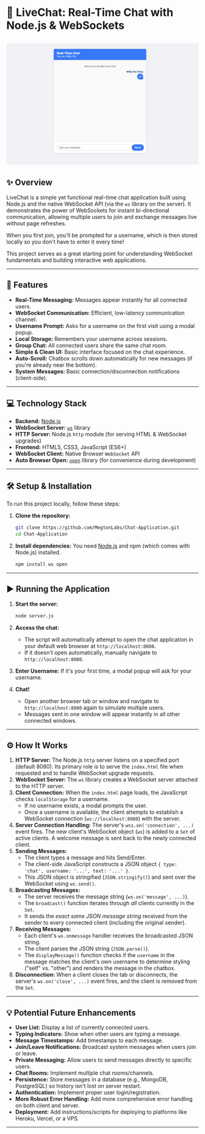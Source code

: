 # 🚀 LiveChat: Real-Time Chat with Node.js & WebSockets

![LiveChat Demo](./docs/livechat-demo.png)
---

## ✨ Overview

LiveChat is a simple yet functional real-time chat application built using Node.js and the native WebSocket API (via the `ws` library on the server). It demonstrates the power of WebSockets for instant bi-directional communication, allowing multiple users to join and exchange messages live without page refreshes.

When you first join, you'll be prompted for a username, which is then stored locally so you don't have to enter it every time!

This project serves as a great starting point for understanding WebSocket fundamentals and building interactive web applications.

---

## 🌟 Features

*   **Real-Time Messaging:** Messages appear instantly for all connected users.
*   **WebSocket Communication:** Efficient, low-latency communication channel.
*   **Username Prompt:** Asks for a username on the first visit using a modal popup.
*   **Local Storage:** Remembers your username across sessions.
*   **Group Chat:** All connected users share the same chat room.
*   **Simple & Clean UI:** Basic interface focused on the chat experience.
*   **Auto-Scroll:** Chatbox scrolls down automatically for new messages (if you're already near the bottom).
*   **System Messages:** Basic connection/disconnection notifications (client-side).

---

## 💻 Technology Stack

*   **Backend:** [Node.js](https://nodejs.org/)
*   **WebSocket Server:** [`ws`](https://github.com/websockets/ws) library
*   **HTTP Server:** Node.js `http` module (for serving HTML & WebSocket upgrades)
*   **Frontend:** HTML5, CSS3, JavaScript (ES6+)
*   **WebSocket Client:** Native Browser `WebSocket` API
*   **Auto Browser Open:** [`open`](https://github.com/sindresorhus/open) library (for convenience during development)

---

## 🛠️ Setup & Installation

To run this project locally, follow these steps:

1.  **Clone the repository:**
    ```bash
    git clone https://github.com/MegtonLabs/Chat-Application.git
    cd Chat-Application
    ```

2.  **Install dependencies:**
    You need [Node.js](https://nodejs.org/) and npm (which comes with Node.js) installed.
    ```bash
    npm install ws open
    ```
---

## ▶️ Running the Application

1.  **Start the server:**
    ```bash
    node server.js
    ```

2.  **Access the chat:**
    *   The script will automatically attempt to open the chat application in your default web browser at `http://localhost:8080`.
    *   If it doesn't open automatically, manually navigate to `http://localhost:8080`.

3.  **Enter Username:** If it's your first time, a modal popup will ask for your username.

4.  **Chat!**
    *   Open another browser tab or window and navigate to `http://localhost:8080` again to simulate multiple users.
    *   Messages sent in one window will appear instantly in all other connected windows.

---

## ⚙️ How It Works

1.  **HTTP Server:** The Node.js `http` server listens on a specified port (default 8080). Its primary role is to serve the `index.html` file when requested and to handle WebSocket upgrade requests.
2.  **WebSocket Server:** The `ws` library creates a WebSocket server attached to the HTTP server.
3.  **Client Connection:** When the `index.html` page loads, the JavaScript checks `localStorage` for a username.
    *   If no username exists, a modal prompts the user.
    *   Once a username is available, the client attempts to establish a WebSocket connection (`ws://localhost:8080`) with the server.
4.  **Server Connection Handling:** The server's `wss.on('connection', ...)` event fires. The new client's WebSocket object (`ws`) is added to a `Set` of active clients. A welcome message is sent back to the newly connected client.
5.  **Sending Messages:**
    *   The client types a message and hits Send/Enter.
    *   The client-side JavaScript constructs a JSON object `{ type: 'chat', username: '...', text: '...' }`.
    *   This JSON object is stringified (`JSON.stringify()`) and sent over the WebSocket using `ws.send()`.
6.  **Broadcasting Messages:**
    *   The server receives the message string (`ws.on('message', ...)`).
    *   The `broadcast()` function iterates through *all* clients currently in the `Set`.
    *   It sends the *exact same JSON message string* received from the sender to every connected client (including the original sender).
7.  **Receiving Messages:**
    *   Each client's `ws.onmessage` handler receives the broadcasted JSON string.
    *   The client parses the JSON string (`JSON.parse()`).
    *   The `displayMessage()` function checks if the `username` in the message matches the client's own username to determine styling ("self" vs. "other") and renders the message in the chatbox.
8.  **Disconnection:** When a client closes the tab or disconnects, the server's `ws.on('close', ...)` event fires, and the client is removed from the `Set`.

---

## 💡 Potential Future Enhancements

*   **User List:** Display a list of currently connected users.
*   **Typing Indicators:** Show when other users are typing a message.
*   **Message Timestamps:** Add timestamps to each message.
*   **Join/Leave Notifications:** Broadcast system messages when users join or leave.
*   **Private Messaging:** Allow users to send messages directly to specific users.
*   **Chat Rooms:** Implement multiple chat rooms/channels.
*   **Persistence:** Store messages in a database (e.g., MongoDB, PostgreSQL) so history isn't lost on server restart.
*   **Authentication:** Implement proper user login/registration.
*   **More Robust Error Handling:** Add more comprehensive error handling on both client and server.
*   **Deployment:** Add instructions/scripts for deploying to platforms like Heroku, Vercel, or a VPS.

---

